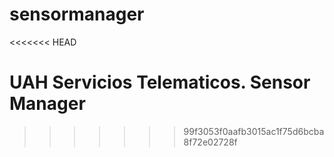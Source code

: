 sensormanager
=============
<<<<<<< HEAD

UAH Servicios Telematicos. Sensor Manager
=======
>>>>>>> 99f3053f0aafb3015ac1f75d6bcba8f72e02728f

